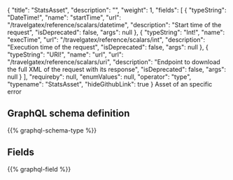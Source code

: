 {
  "title": "StatsAsset",
  "description": "",
  "weight": 1,
  "fields": [
    {
      "typeString": "DateTime!",
      "name": "startTime",
      "url": "/travelgatex/reference/scalars/datetime",
      "description": "Start time of the request",
      "isDeprecated": false,
      "args": null
    },
    {
      "typeString": "Int!",
      "name": "execTime",
      "url": "/travelgatex/reference/scalars/int",
      "description": "Execution time of the request",
      "isDeprecated": false,
      "args": null
    },
    {
      "typeString": "URI!",
      "name": "url",
      "url": "/travelgatex/reference/scalars/uri",
      "description": "Endpoint to download the full XML of the request with its response",
      "isDeprecated": false,
      "args": null
    }
  ],
  "requireby": null,
  "enumValues": null,
  "operator": "type",
  "typename": "StatsAsset",
  "hideGithubLink": true
}
Asset of an specific error
## GraphQL schema definition

{{% graphql-schema-type %}}

## Fields

{{% graphql-field %}}
